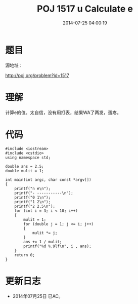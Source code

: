 ﻿---
layout: post
title: POJ 1517 u Calculate e
date: 2014-07-25 04:00:19
categories: Exercise
toc: true
---
# 题目
源地址：

http://poj.org/problem?id=1517

# 理解
计算e的值。太自信，没有用打表，结果WA了两发，蛋疼。

<!-- more -->

# 代码

```
#include <iostream>
#include <cstdio>
using namespace std;

double ans = 2.5;
double mulit = 1;

int main(int argc, char const *argv[])
{
    printf("n e\n");
    printf("- -----------\n");
    printf("0 1\n");
    printf("1 2\n");
    printf("2 2.5\n");
    for (int i = 3; i < 10; i++)
    {
        mulit = 1;
        for (double j = 1; j <= i; j++)
        {
            mulit *= j;
        }
        ans += 1 / mulit;
        printf("%d %.9lf\n", i , ans);
    }
    return 0;
}

```

# 更新日志
- 2014年07月25日 已AC。